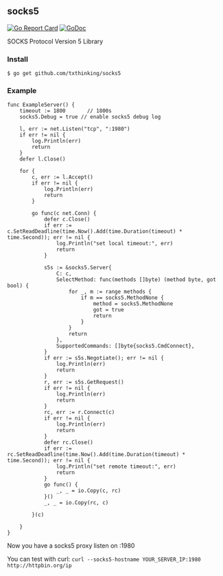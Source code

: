 ## socks5

[![Go Report Card](https://goreportcard.com/badge/github.com/txthinking/socks5)](https://goreportcard.com/report/github.com/txthinking/socks5)
[![GoDoc](https://godoc.org/github.com/txthinking/socks5?status.svg)](https://godoc.org/github.com/txthinking/socks5)

SOCKS Protocol Version 5 Library

### Install
```
$ go get github.com/txthinking/socks5
```

### Example

```
func ExampleServer() {
	timeout := 1800       // 1800s
	socks5.Debug = true // enable socks5 debug log

	l, err := net.Listen("tcp", ":1980")
	if err != nil {
		log.Println(err)
		return
	}
	defer l.Close()

	for {
		c, err := l.Accept()
		if err != nil {
			log.Println(err)
			return
		}

		go func(c net.Conn) {
			defer c.Close()
			if err := c.SetReadDeadline(time.Now().Add(time.Duration(timeout) * time.Second)); err != nil {
				log.Println("set local timeout:", err)
				return
			}

			s5s := &socks5.Server{
				C: c,
				SelectMethod: func(methods []byte) (method byte, got bool) {
					for _, m := range methods {
						if m == socks5.MethodNone {
							method = socks5.MethodNone
							got = true
							return
						}
					}
					return
				},
				SupportedCommands: []byte{socks5.CmdConnect},
			}
			if err := s5s.Negotiate(); err != nil {
				log.Println(err)
				return
			}
			r, err := s5s.GetRequest()
			if err != nil {
				log.Println(err)
				return
			}
			rc, err := r.Connect(c)
			if err != nil {
				log.Println(err)
				return
			}
			defer rc.Close()
			if err := rc.SetReadDeadline(time.Now().Add(time.Duration(timeout) * time.Second)); err != nil {
				log.Println("set remote timeout:", err)
				return
			}
			go func() {
				_, _ = io.Copy(c, rc)
			}()
			_, _ = io.Copy(rc, c)

		}(c)

	}
}

```
Now you have a socks5 proxy listen on :1980

You can test with curl: `curl --socks5-hostname YOUR_SERVER_IP:1980 http://httpbin.org/ip`
